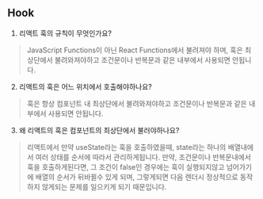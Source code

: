 ## Hook

1. 리액트 훅의 규칙이 무엇인가요?
> JavaScript Functions이 아닌 React Functions에서 불려져야 하며, 훅은 최상단에서 불려와져야하고 조건문이나 반복문과 같은 내부에서 사용되면 안됩니다.

2. 리액트의 훅은 어느 위치에서 호출해야하나요?
>  훅은 항상 컴포넌트 내 최상단에서 불려와져야하고 조건문이나 반복문과 같은 내부에서 사용되면 안됩니다.

3. 왜 리액트의 훅은 컴포넌트의 최상단에서 불러야하나요?
> 리액트에서 만약 useState라는 훅을 호출하였을때, state라는 하나의 배열내에서 여러 상태를 순서에 따라서 관리하게됩니다. 만약, 조건문이나 반복문내에서 훅을 호출하게된다면, 그 조건이 false인 경우에는 훅이 실행되지않고 넘어가기에 배열의 순서가 뒤바뀔수 있게 되며, 그렇게되면 다음 렌더시 정상적으로 동작하지 않게되는 문제를 일으키게 되기 때문입니다.

